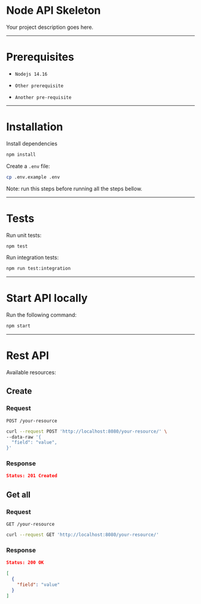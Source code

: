 # Node API Skeleton

Your project description goes here.

---

# Prerequisites

- `Nodejs 14.16`

- `Other prerequisite`

- `Another pre-requisite`

---

# Installation

Install dependencies

```bash
npm install
```

Create a `.env` file:

```bash
cp .env.example .env
```

Note: run this steps before running all the steps bellow.

---

# Tests

Run unit tests:

```bash
npm test
```

Run integration tests:

```bash
npm run test:integration
```

---

# Start API locally

Run the following command:

```bash
npm start
```

---

# Rest API

Available resources:

## Create

### Request

`POST /your-resource`

```bash
curl --request POST 'http://localhost:8080/your-resource/' \
--data-raw '{
  "field": "value",
}'
```

### Response

```json
Status: 201 Created
```

## Get all

### Request

`GET /your-resource`

```bash
curl --request GET 'http://localhost:8080/your-resource/'
```

### Response

```json
Status: 200 OK

[
  {
    "field": "value"
  }
]
```
